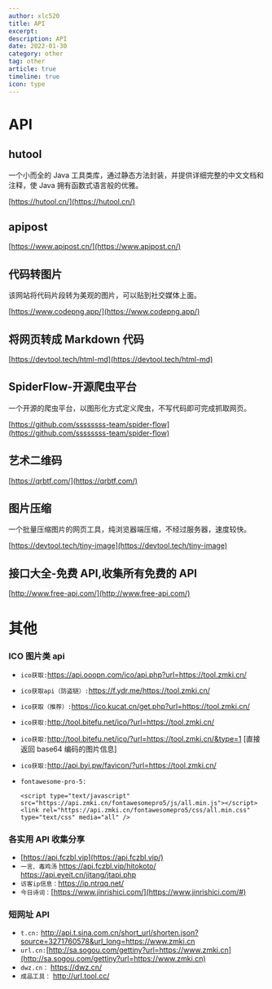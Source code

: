 ```yaml
---
author: xlc520
title: API
excerpt: 
description: API
date: 2022-01-30
category: other
tag: other
article: true
timeline: true
icon: type
---
```


# API

## hutool

一个小而全的 Java 工具类库，通过静态方法封装，并提供详细完整的中文文档和注释，使 Java 拥有函数式语言般的优雅。

[https://hutool.cn/](https://hutool.cn/)

## apipost

[https://www.apipost.cn/](https://www.apipost.cn/)

## 代码转图片

该网站将代码片段转为美观的图片，可以贴到社交媒体上面。

[https://www.codepng.app/](https://www.codepng.app/)

## 将网页转成 Markdown 代码

[https://devtool.tech/html-md](https://devtool.tech/html-md)

## SpiderFlow-开源爬虫平台

一个开源的爬虫平台，以图形化方式定义爬虫，不写代码即可完成抓取网页。

[https://github.com/ssssssss-team/spider-flow](https://github.com/ssssssss-team/spider-flow)

## 艺术二维码

[https://qrbtf.com/](https://qrbtf.com/)

## 图片压缩

一个批量压缩图片的网页工具，纯浏览器端压缩，不经过服务器，速度较快。

[https://devtool.tech/tiny-image](https://devtool.tech/tiny-image)

## 接口大全-免费 API,收集所有免费的 API

[http://www.free-api.com/](http://www.free-api.com/)

# 其他

### ICO 图片类 api

- `ico获取:`<https://api.ooopn.com/ico/api.php?url=https://tool.zmki.cn/>

- `ico获取api（防盗链）:`<https://f.ydr.me/https://tool.zmki.cn/>

- `ico获取（推荐）:`<https://ico.kucat.cn/get.php?url=https://tool.zmki.cn/>

- `ico获取:`<http://tool.bitefu.net/ico/?url=https://tool.zmki.cn/>

- `ico获取:`<http://tool.bitefu.net/ico/?url=https://tool.zmki.cn/&type=1> [直接返回 base64 编码的图片信息]

- `ico获取:`<http://api.byi.pw/favicon/?url=https://tool.zmki.cn/>

- `fontawesome-pro-5:`

  ```plain
  <script type="text/javascript" src="https://api.zmki.cn/fontawesomepro5/js/all.min.js"></script><link rel="https://api.zmki.cn/fontawesomepro5/css/all.min.css" type="text/css" media="all" />
  ```

### 各实用 API 收集分享

- [https://api.fczbl.vip](https://api.fczbl.vip/)
- `一言、毒鸡汤`
  <https://api.fczbl.vip/hitokoto/>
  <https://api.eyeit.cn/jitang/jtapi.php>
- `访客ip信息：`<https://ip.ntrqq.net/>
- `今日诗词：`[https://www.jinrishici.com/](https://www.jinrishici.com/#)

### 短网址 API

- `t.cn:` <http://api.t.sina.com.cn/short_url/shorten.json?source=3271760578&url_long=https://www.zmki.cn>
- `url.cn:`[http://sa.sogou.com/gettiny?url=https://www.zmki.cn](http://sa.sogou.com/gettiny?url=https://www.zmki.cn)
- `dwz.cn：` <https://dwz.cn/>
- `成品工具：` <http://url.tool.cc/>
